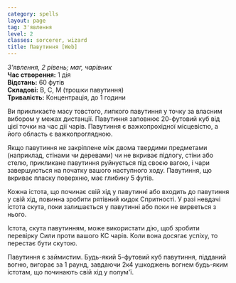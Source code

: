 ```yaml
---
category: spells
layout: page
tag: З'явлення
level: 2
classes: sorcerer, wizard
title: Павутиння [Web]
---
```


_З'явлення, 2 рівень; маг, чарівник_    
**Час створення:** 1 дія    
**Відстань:** 60 футів    
**Складові:** В, С, М (трошки павутиння)    
**Тривалість:** Концентрація, до 1 години    

Ви прикликаєте масу товстого, липкого павутиння у точку за власним вибором у межах дистанції. Павутиння заповнює 20-футовий куб від цієї точки на час дії чарів. Павутиння є важкопрохідної місцевістю, а його область є важкопроглядною.    

Якщо павутиння не закріплене між двома твердими предметами (наприклад, стінами чи деревами) чи не вкриває підлогу, стіни або стелю, прикликане павутиння руйнується під своєю вагою, і чари завершуються на початку вашого наступного ходу. Павутиння, що вкриває пласку поверхню, має глибину 5 футів.    

Кожна істота, що починає свій хід у павутинні або входить до павутиння у свій хід, повинна зробити рятівний кидок Спритності. У разі невдачі істота скута, поки залишається у павутинні або поки не вирветься з нього.    

Істота, скута павутинням, може використати дію, щоб зробити перевірку Сили проти вашого КС чарів. Коли вона досягає успіху, то перестає бути скутою.    

Павутиння є займистим. Будь-який 5-футовий куб павутиння, підданий вогню, вигорає за 1 раунд, завдаючи 2к4 ушкоджень вогнем будь-яким істотам, що починають свій хід у полум'ї. 
